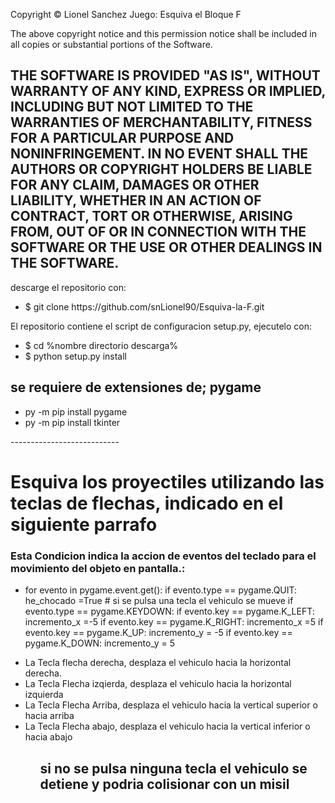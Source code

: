Copyright © Lionel Sanchez
Juego: Esquiva el Bloque F

The above copyright notice and this permission notice shall be included in all
copies or substantial portions of the Software.

THE SOFTWARE IS PROVIDED "AS IS", WITHOUT WARRANTY OF ANY KIND, EXPRESS OR
IMPLIED, INCLUDING BUT NOT LIMITED TO THE WARRANTIES OF MERCHANTABILITY,
FITNESS FOR A PARTICULAR PURPOSE AND NONINFRINGEMENT. IN NO EVENT SHALL THE
AUTHORS OR COPYRIGHT HOLDERS BE LIABLE FOR ANY CLAIM, DAMAGES OR OTHER
LIABILITY, WHETHER IN AN ACTION OF CONTRACT, TORT OR OTHERWISE, ARISING FROM,
OUT OF OR IN CONNECTION WITH THE SOFTWARE OR THE USE OR OTHER DEALINGS IN THE
SOFTWARE.
------------------------------------------------------------------------------------------
descarge el repositorio con:
<ul><li>$ git clone https://github.com/snLionel90/Esquiva-la-F.git</li></ul> 

El repositorio contiene el script de configuracion setup.py, ejecutelo con:
<ul>
  <li>$ cd %nombre directorio descarga% </li>
  <li>$ python setup.py install</li>
 </ul>
 
 <h2>se requiere de extensiones de; pygame</h2>
<ul>
  <li>py -m pip install pygame</li> 
  <li>py -m pip install tkinter</li>
  
</ul>
---------------------------
<h1>Esquiva los proyectiles utilizando las teclas de flechas, indicado en el siguiente parrafo</h1>

<h3>Esta Condicion indica la accion de eventos del teclado para el movimiento del objeto en pantalla.:</h3>
<ul>
<li>for evento in pygame.event.get():
        if evento.type == pygame.QUIT:
            he_chocado =True
        # si se pulsa una tecla el vehiculo se mueve
        if evento.type == pygame.KEYDOWN:
            if evento.key == pygame.K_LEFT:
                incremento_x =-5        
            if evento.key == pygame.K_RIGHT:
                incremento_x =5              
            if evento.key == pygame.K_UP:
                incremento_y = -5
            if evento.key == pygame.K_DOWN:
                incremento_y = 5  
                </li>
</ul>

<ul>
<li>La Tecla flecha derecha, desplaza el vehiculo hacia la horizontal derecha.</li>
<li>La Tecla Flecha izqierda, desplaza el vehiculo hacia la horizontal izquierda</li>
<li>La Tecla Flecha Arriba, desplaza el vehiculo hacia la vertical superior o hacia arriba</li>
<li>La Tecla Flecha abajo, desplaza el vehiculo hacia la vertical inferior o hacia abajo</li>
<ul>

<h2> si no se pulsa ninguna tecla el vehiculo se detiene y podria colisionar con un misil</h2>


